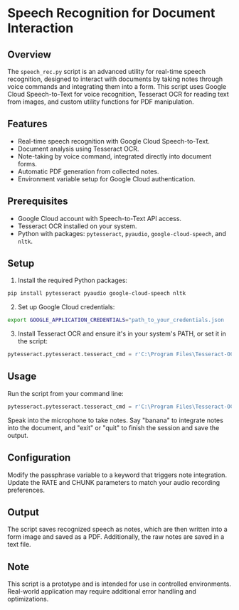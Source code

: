 # Speech Recognition for Document Interaction

## Overview
The `speech_rec.py` script is an advanced utility for real-time speech recognition, designed to interact with documents by taking notes through voice commands and integrating them into a form. This script uses Google Cloud Speech-to-Text for voice recognition, Tesseract OCR for reading text from images, and custom utility functions for PDF manipulation.

## Features
- Real-time speech recognition with Google Cloud Speech-to-Text.
- Document analysis using Tesseract OCR.
- Note-taking by voice command, integrated directly into document forms.
- Automatic PDF generation from collected notes.
- Environment variable setup for Google Cloud authentication.

## Prerequisites
- Google Cloud account with Speech-to-Text API access.
- Tesseract OCR installed on your system.
- Python with packages: `pytesseract`, `pyaudio`, `google-cloud-speech`, and `nltk`.

## Setup
1. Install the required Python packages:
```bash
pip install pytesseract pyaudio google-cloud-speech nltk
```
2. Set up Google Cloud credentials:
```bash
export GOOGLE_APPLICATION_CREDENTIALS="path_to_your_credentials.json
```
3. Install Tesseract OCR and ensure it's in your system's PATH, or set it in the script:
```python
pytesseract.pytesseract.tesseract_cmd = r'C:\Program Files\Tesseract-OCR\tesseract.exe'
```
## Usage
Run the script from your command line:
```python
pytesseract.pytesseract.tesseract_cmd = r'C:\Program Files\Tesseract-OCR\tesseract.exe'
```
Speak into the microphone to take notes. Say "banana" to integrate notes into the document, and "exit" or "quit" to finish the session and save the output.
## Configuration
Modify the passphrase variable to a keyword that triggers note integration. Update the RATE and CHUNK parameters to match your audio recording preferences.

## Output
The script saves recognized speech as notes, which are then written into a form image and saved as a PDF. Additionally, the raw notes are saved in a text file.

## Note
This script is a prototype and is intended for use in controlled environments. Real-world application may require additional error handling and optimizations.
